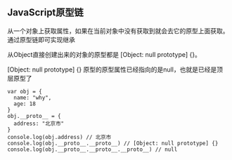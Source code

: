 ## JavaScript原型链

从一个对象上获取属性，如果在当前对象中没有获取到就会去它的原型上面获取。通过原型链即可实现继承

从Object直接创建出来的对象的原型都是 [Object: null prototype] {}。

[Object: null prototype] {} 原型的原型属性已经指向的是null，也就是已经是顶层原型了

```
var obj = {
  name: "why",
  age: 18
}
obj.__proto__ = {
  address: "北京市"
}
console.log(obj.address) // 北京市
console.log(obj.__proto__.__proto__) // [Object: null prototype] {}
console.log(obj.__proto__.__proto__.__proto__) // null
```

